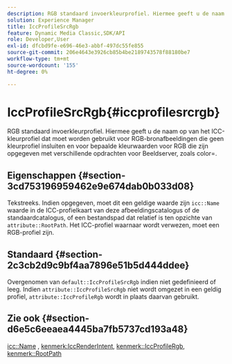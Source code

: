 ```yaml
---
description: RGB standaard invoerkleurprofiel. Hiermee geeft u de naam op van het ICC-kleurprofiel dat moet worden gebruikt voor RGB-bronafbeeldingen die geen kleurprofiel insluiten en voor bepaalde kleurwaarden voor RGB die zijn opgegeven met verschillende opdrachten voor Beeldserver, zoals color=.
solution: Experience Manager
title: IccProfileSrcRgb
feature: Dynamic Media Classic,SDK/API
role: Developer,User
exl-id: dfcbd9fe-e696-46e3-abbf-497dc55fe855
source-git-commit: 206e4643e3926cb85b4be2189743578f88180be7
workflow-type: tm+mt
source-wordcount: '155'
ht-degree: 0%

---
```


# IccProfileSrcRgb{#iccprofilesrcrgb}

RGB standaard invoerkleurprofiel. Hiermee geeft u de naam op van het ICC-kleurprofiel dat moet worden gebruikt voor RGB-bronafbeeldingen die geen kleurprofiel insluiten en voor bepaalde kleurwaarden voor RGB die zijn opgegeven met verschillende opdrachten voor Beeldserver, zoals color=.

## Eigenschappen {#section-3cd753196959462e9e674dab0b033d08}

Tekstreeks. Indien opgegeven, moet dit een geldige waarde zijn `icc::Name` waarde in de ICC-profielkaart van deze afbeeldingscatalogus of de standaardcatalogus, of een bestandspad dat relatief is ten opzichte van `attribute::RootPath`. Het ICC-profiel waarnaar wordt verwezen, moet een RGB-profiel zijn.

## Standaard {#section-2c3cb2d9c9bf4aa7896e51b5d444ddee}

Overgenomen van `default::IccProfileSrcRgb` indien niet gedefinieerd of leeg. Indien `attribute::IccProfileSrcRgb` niet wordt omgezet in een geldig profiel, `attribute::IccProfileRgb` wordt in plaats daarvan gebruikt.

## Zie ook {#section-d6e5c6eeaea4445ba7fb5737cd193a48}

[icc::Name](../../../../../is-api/image-catalog/image-serving-api-ref/c-image-catalog-reference/c-icc-profile-map-reference/r-name-icc.md#reference-9e7d3c8e35434981a3dfac66b8946cbe) , [kenmerk:IccRenderIntent](../../../../../is-api/image-catalog/image-serving-api-ref/c-image-catalog-reference/c-attributes-reference/r-iccrenderintent.md#reference-012f207f28bd4406a5368d23ed95a51f), [kenmerk::IccProfileRgb](../../../../../is-api/image-catalog/image-serving-api-ref/c-image-catalog-reference/c-attributes-reference/r-iccprofilergb.md#reference-3479e7daac54404f84b06b98ca07b9df), [kenmerk::RootPath](../../../../../is-api/image-catalog/image-serving-api-ref/c-image-catalog-reference/c-attributes-reference/r-rootpath.md#reference-17d57e5967be403b8408fa7214017494)
